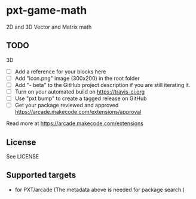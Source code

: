 # pxt-game-math

2D and 3D Vector and Matrix math

## TODO

3D

- [ ] Add a reference for your blocks here
- [ ] Add "icon.png" image (300x200) in the root folder
- [ ] Add "- beta" to the GitHub project description if you are still iterating it.
- [ ] Turn on your automated build on https://travis-ci.org
- [ ] Use "pxt bump" to create a tagged release on GitHub
- [ ] Get your package reviewed and approved https://arcade.makecode.com/extensions/approval

Read more at https://arcade.makecode.com/extensions

## License

See LICENSE

## Supported targets

* for PXT/arcade
(The metadata above is needed for package search.)

